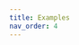 ```yaml
---
title: Examples
nav_order: 4
---
```


<!-- \begin{equation}
\begin{bmatrix}
           \displaylines{x_{1} \\\ x_{2} \\\ \vdots \\\ x_{m}}
         \end{bmatrix}
\end{equation} -->
